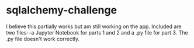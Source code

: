 # sqlalchemy-challenge

I believe this partially works but am still working on the app. Included are two files--a Jupyter Notebook for parts 1 and 2 and a .py file for part 3. The .py file doesn't work correctly.
